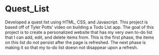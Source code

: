 # Quest_List
Developed a quest list using HTML, CSS, and Javascript. 
This project is based off of Tyler Potts' video on building a Todo List app. 
The goal of this project is to create a personalized website that has my very own to-do list that I can add, edit, and delete items from. 
This is the first phase, the items on this list do not persist after the page is refreshed.
The next phase is making it so that my to-do list doesn not disappear upon a refresh. 
